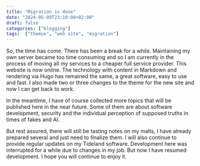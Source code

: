 ```yaml
---
title: "Migration is done"
date: "2024-05-09T23:10:00+02:00"
draft: false
categories: ["blogging"]
tags:  ["themue", "web site", "migration"]
---
```


So, the time has come. There has been a break for a while. Maintaining my own server became too time consuming and so I am currently in the process of moving all my services to a cheaper full service provider. This website is now online. The technology with content in Markdown and rendering via Hugo has remained the same, a great software, easy to use and fast. I also made two or three changes to the theme for the new site and now I can get back to work.

In the meantime, I have of course collected more topics that will be published here in the near future. Some of them are about software development, security and the individual perception of supposed truths in times of fakes and AI.

But rest assured, there will still be tasting notes on my malts, I have already prepared several and just need to finalize them. I will also continue to provide regular updates on my Tideland software. Development here was interrupted for a while due to changes in my job. But now I have resumed development. I hope you will continue to enjoy it.